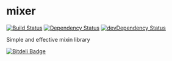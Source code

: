 mixer
=====
[![Build Status](https://travis-ci.org/freezedev/mixer.png?branch=master)](https://travis-ci.org/freezedev/mixer)
[![Dependency Status](https://david-dm.org/freezedev/mixer.png)](https://david-dm.org/freezedev/mixer)
[![devDependency Status](https://david-dm.org/freezedev/mixer/dev-status.png)](https://david-dm.org/freezedev/mixer#info=devDependencies)

Simple and effective mixin library


[![Bitdeli Badge](https://d2weczhvl823v0.cloudfront.net/freezedev/mixer/trend.png)](https://bitdeli.com/free "Bitdeli Badge")

